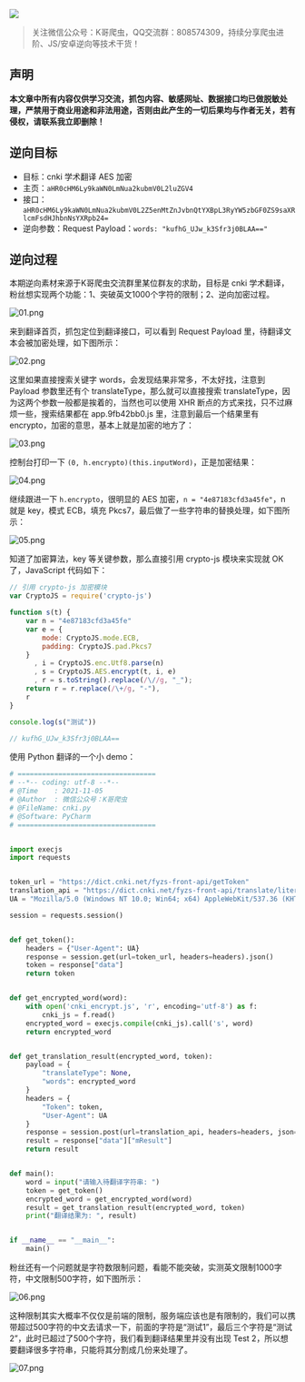 ![](https://i.loli.net/2021/08/07/JbP4zaS2TxU6Rkd.png)

> 关注微信公众号：K哥爬虫，QQ交流群：808574309，持续分享爬虫进阶、JS/安卓逆向等技术干货！


## 声明

**本文章中所有内容仅供学习交流，抓包内容、敏感网址、数据接口均已做脱敏处理，严禁用于商业用途和非法用途，否则由此产生的一切后果均与作者无关，若有侵权，请联系我立即删除！**

## 逆向目标

- 目标：cnki 学术翻译 AES 加密
- 主页：`aHR0cHM6Ly9kaWN0LmNua2kubmV0L2luZGV4`
- 接口：`aHR0cHM6Ly9kaWN0LmNua2kubmV0L2Z5enMtZnJvbnQtYXBpL3RyYW5zbGF0ZS9saXRlcmFsdHJhbnNsYXRpb24=`
- 逆向参数：Request Payload：`words: "kufhG_UJw_k3Sfr3j0BLAA=="`

## 逆向过程

本期逆向素材来源于K哥爬虫交流群里某位群友的求助，目标是 cnki 学术翻译，粉丝想实现两个功能：1、突破英文1000个字符的限制；2、逆向加密过程。

![01.png](https://i.loli.net/2021/11/05/IkhsjQ6GJrZowgT.png)

来到翻译首页，抓包定位到翻译接口，可以看到 Request Payload 里，待翻译文本会被加密处理，如下图所示：

![02.png](https://i.loli.net/2021/11/05/EhH5nWpwfmCl63v.png)

这里如果直接搜索关键字 words，会发现结果非常多，不太好找，注意到 Payload 参数里还有个 translateType，那么就可以直接搜索 translateType，因为这两个参数一般都是挨着的，当然也可以使用 XHR 断点的方式来找，只不过麻烦一些，搜索结果都在 app.9fb42bb0.js 里，注意到最后一个结果里有 encrypto，加密的意思，基本上就是加密的地方了：

![03.png](https://i.loli.net/2021/11/05/5Xl2YLyva38CW7h.png)

控制台打印一下 `(0, h.encrypto)(this.inputWord)`，正是加密结果：

![04.png](https://i.loli.net/2021/11/05/BOF1anIHxiDdAM3.png)

继续跟进一下 `h.encrypto`，很明显的 AES 加密，`n = "4e87183cfd3a45fe"`，n 就是 key，模式 ECB，填充 Pkcs7，最后做了一些字符串的替换处理，如下图所示：

![05.png](https://i.loli.net/2021/11/05/yVLE7Neopn46BUb.png)

知道了加密算法，key 等关键参数，那么直接引用 crypto-js 模块来实现就 OK 了，JavaScript 代码如下：

```javascript
// 引用 crypto-js 加密模块
var CryptoJS = require('crypto-js')

function s(t) {
    var n = "4e87183cfd3a45fe"
    var e = {
        mode: CryptoJS.mode.ECB,
        padding: CryptoJS.pad.Pkcs7
    }
      , i = CryptoJS.enc.Utf8.parse(n)
      , s = CryptoJS.AES.encrypt(t, i, e)
      , r = s.toString().replace(/\//g, "_");
    return r = r.replace(/\+/g, "-"),
    r
}

console.log(s("测试"))

// kufhG_UJw_k3Sfr3j0BLAA==
```

使用 Python 翻译的一个小 demo：

```python
# ==================================
# --*-- coding: utf-8 --*--
# @Time    : 2021-11-05
# @Author  : 微信公众号：K哥爬虫
# @FileName: cnki.py
# @Software: PyCharm
# ==================================


import execjs
import requests


token_url = "https://dict.cnki.net/fyzs-front-api/getToken"
translation_api = "https://dict.cnki.net/fyzs-front-api/translate/literaltranslation"
UA = "Mozilla/5.0 (Windows NT 10.0; Win64; x64) AppleWebKit/537.36 (KHTML, like Gecko) Chrome/94.0.4606.81 Safari/537.36"

session = requests.session()


def get_token():
    headers = {"User-Agent": UA}
    response = session.get(url=token_url, headers=headers).json()
    token = response["data"]
    return token


def get_encrypted_word(word):
    with open('cnki_encrypt.js', 'r', encoding='utf-8') as f:
        cnki_js = f.read()
    encrypted_word = execjs.compile(cnki_js).call('s', word)
    return encrypted_word


def get_translation_result(encrypted_word, token):
    payload = {
        "translateType": None,
        "words": encrypted_word
    }
    headers = {
        "Token": token,
        "User-Agent": UA
    }
    response = session.post(url=translation_api, headers=headers, json=payload).json()
    result = response["data"]["mResult"]
    return result


def main():
    word = input("请输入待翻译字符串: ")
    token = get_token()
    encrypted_word = get_encrypted_word(word)
    result = get_translation_result(encrypted_word, token)
    print("翻译结果为: ", result)


if __name__ == "__main__":
    main()
```

粉丝还有一个问题就是字符数限制问题，看能不能突破，实测英文限制1000字符，中文限制500字符，如下图所示：

![06.png](https://i.loli.net/2021/11/05/vHpG7IaOs1foF2M.png)

这种限制其实大概率不仅仅是前端的限制，服务端应该也是有限制的，我们可以携带超过500字符的中文去请求一下，前面的字符是“测试1”，最后三个字符是“测试2”，此时已超过了500个字符，我们看到翻译结果里并没有出现 Test 2，所以想要翻译很多字符串，只能将其分割成几份来处理了。

![07.png](https://i.loli.net/2021/11/05/86kZ3TFhRKA7tMn.png)
